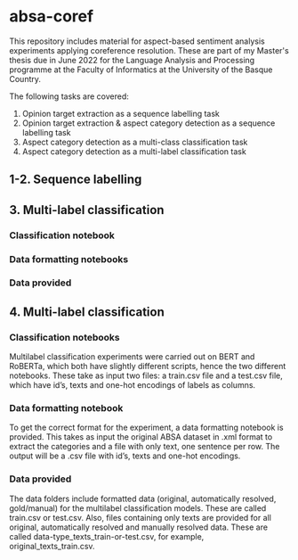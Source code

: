 # absa-coref

This repository includes material for aspect-based sentiment analysis experiments applying coreference resolution. These are part of my Master's thesis due in June 2022 for the Language Analysis and Processing programme at the Faculty of Informatics at the University of the Basque Country.

The following tasks are covered:

1. Opinion target extraction as a sequence labelling task
2. Opinion target extraction & aspect category detection as a sequence labelling task 
3. Aspect category detection as a multi-class classification task
4. Aspect category detection as a multi-label classification task

## 1-2. Sequence labelling 

## 3. Multi-label classification

### Classification notebook

### Data formatting notebooks

### Data provided

## 4. Multi-label classification

### Classification notebooks
Multilabel classification experiments were carried out on BERT and RoBERTa, which both have slightly different scripts, hence the two different notebooks. These take as input two files: a train.csv file and a test.csv file, which have id’s, texts and one-hot encodings of labels as columns.

### Data formatting notebook
To get the correct format for the experiment, a data formatting notebook is provided. This takes as input the original ABSA dataset in .xml format to extract the categories and a file with only text, one sentence per row. The output will be a .csv file with id’s, texts and one-hot encodings.

### Data provided
The data folders include formatted data (original, automatically resolved, gold/manual) for the multilabel classification models. These are called train.csv or test.csv. Also, files containing only texts are provided for all original, automatically resolved and manually resolved data. These are called data-type_texts_train-or-test.csv, for example, original_texts_train.csv.
